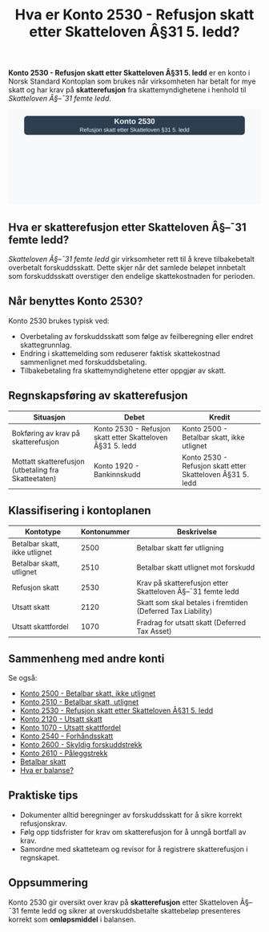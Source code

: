 ﻿---
title: "Hva er Konto 2530 - Refusjon skatt etter Skatteloven Â§31 5. ledd?"
seoTitle: "2530-refusjon-skatt-etter-skatteloven-31-5-ledd"
meta_description: '**Konto 2530 - Refusjon skatt etter Skatteloven Â§31 5. ledd** er en konto i Norsk Standard Kontoplan som brukes når virksomheten har betalt for mye skatt og h...'
slug: 2530-refusjon-skatt-etter-skatteloven-31-5-ledd
type: blog
layout: pages/single
---

**Konto 2530 - Refusjon skatt etter Skatteloven Â§31 5. ledd** er en konto i Norsk Standard Kontoplan som brukes når virksomheten har betalt for mye skatt og har krav på **skatterefusjon** fra skattemyndighetene i henhold til _Skatteloven Â§–¯31 femte ledd_.

![Illustrasjon av konto 2530 Refusjon skatt etter Skatteloven Â§31 5. ledd](2530-refusjon-skatt-etter-skatteloven-31-5-ledd-image.svg)

## Hva er skatterefusjon etter Skatteloven Â§–¯31 femte ledd?

_Skatteloven Â§–¯31 femte ledd_ gir virksomheter rett til å kreve tilbakebetalt overbetalt forskuddsskatt. Dette skjer når det samlede beløpet innbetalt som forskuddsskatt overstiger den endelige skattekostnaden for perioden.

## Når benyttes Konto 2530?

Konto 2530 brukes typisk ved:

* Overbetaling av forskuddsskatt som følge av feilberegning eller endret skattegrunnlag.
* Endring i skattemelding som reduserer faktisk skattekostnad sammenlignet med forskuddsbetaling.
* Tilbakebetaling fra skattemyndighetene etter oppgjør av skatt.

## Regnskapsføring av skatterefusjon

| Situasjon                                             | Debet                                                            | Kredit                                                                                             |
|-------------------------------------------------------|------------------------------------------------------------------|----------------------------------------------------------------------------------------------------|
| Bokføring av krav på skatterefusjon                    | Konto 2530 - Refusjon skatt etter Skatteloven Â§31 5. ledd       | Konto 2500 - Betalbar skatt, ikke utlignet                                                         |
| Mottatt skatterefusjon (utbetaling fra Skatteetaten)   | Konto 1920 - Bankinnskudd                                        | Konto 2530 - Refusjon skatt etter Skatteloven Â§31 5. ledd                                           |

## Klassifisering i kontoplanen

| Kontotype                     | Kontonummer | Beskrivelse                                                 |
|-------------------------------|-------------|-------------------------------------------------------------|
| Betalbar skatt, ikke utlignet | 2500        | Betalbar skatt før utligning                                |
| Betalbar skatt, utlignet      | 2510        | Betalbar skatt utlignet mot forskudd                        |
| Refusjon skatt                | 2530        | Krav på skatterefusjon etter Skatteloven Â§–¯31 femte ledd     |
| Utsatt skatt                  | 2120        | Skatt som skal betales i fremtiden (Deferred Tax Liability) |
| Utsatt skattfordel            | 1070        | Fradrag for utsatt skatt (Deferred Tax Asset)               |

## Sammenheng med andre konti

Se også:

* [Konto 2500 - Betalbar skatt, ikke utlignet](/blogs/kontoplan/2500-betalbar-skatt-ikke-utlignet "Konto 2500 - Betalbar skatt, ikke utlignet")
* [Konto 2510 - Betalbar skatt, utlignet](/blogs/kontoplan/2510-betalbar-skatt-utlignet "Konto 2510 - Betalbar skatt, utlignet")
* [Konto 2530 - Refusjon skatt etter Skatteloven Â§31 5. ledd](/blogs/kontoplan/2530-refusjon-skatt-etter-skatteloven-31-5-ledd "Konto 2530 - Refusjon skatt etter Skatteloven Â§31 5. ledd")
* [Konto 2120 - Utsatt skatt](/blogs/kontoplan/2120-utsatt-skatt "Konto 2120 - Utsatt skatt")
* [Konto 1070 - Utsatt skattfordel](/blogs/kontoplan/1070-utsatt-skattfordel "Konto 1070 - Utsatt skattfordel")
* [Konto 2540 - Forhåndsskatt](/blogs/kontoplan/2540-forhaandskatt "Konto 2540 - Forhåndsskatt")
* [Konto 2600 - Skyldig forskuddstrekk](/blogs/kontoplan/2600-forskuddstrekk "Konto 2600 - Skyldig forskuddstrekk")
* [Konto 2610 - Påleggstrekk](/blogs/kontoplan/2610-paalleggstrekk "Konto 2610 - Påleggstrekk")
* [Betalbar skatt](/blogs/regnskap/betalbar-skatt "Betalbar skatt – Komplett guide til beregning og håndtering")
* [Hva er balanse?](/blogs/regnskap/hva-er-balanse "Hva er Balanse?")

## Praktiske tips

* Dokumenter alltid beregninger av forskuddsskatt for å sikre korrekt refusjonskrav.
* Følg opp tidsfrister for krav om skatterefusjon for å unngå bortfall av krav.
* Samordne med skatteteam og revisor for å registrere skatterefusjon i regnskapet.

## Oppsummering

Konto 2530 gir oversikt over krav på **skatterefusjon** etter Skatteloven Â§–¯31 femte ledd og sikrer at overskuddsbetalte skattebeløp presenteres korrekt som **omløpsmiddel** i balansen.






